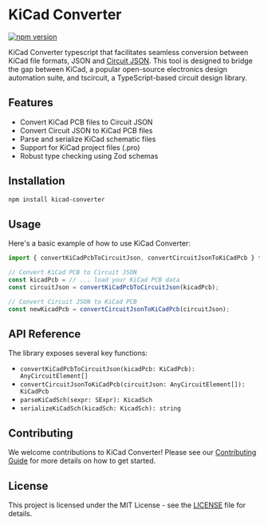 # KiCad Converter

[![npm version](https://badge.fury.io/js/kicad-converter.svg)](https://badge.fury.io/js/kicad-converter)

KiCad Converter typescript that facilitates seamless conversion between KiCad file formats, JSON and [Circuit JSON](https://docs.tscircuit.com/api-reference/advanced/soup). This tool is designed to bridge the gap between KiCad, a popular open-source electronics design automation suite, and tscircuit, a TypeScript-based circuit design library.

## Features

- Convert KiCad PCB files to Circuit JSON
- Convert Circuit JSON to KiCad PCB files
- Parse and serialize KiCad schematic files
- Support for KiCad project files (.pro)
- Robust type checking using Zod schemas

## Installation

```bash
npm install kicad-converter
```

## Usage

Here's a basic example of how to use KiCad Converter:

```typescript
import { convertKiCadPcbToCircuitJson, convertCircuitJsonToKiCadPcb } from 'kicad-converter';

// Convert KiCad PCB to Circuit JSON
const kicadPcb = // ... load your KiCad PCB data
const circuitJson = convertKiCadPcbToCircuitJson(kicadPcb);

// Convert Circuit JSON to KiCad PCB
const newKicadPcb = convertCircuitJsonToKiCadPcb(circuitJson);
```

## API Reference

The library exposes several key functions:

- `convertKiCadPcbToCircuitJson(kicadPcb: KiCadPcb): AnyCircuitElement[]`
- `convertCircuitJsonToKiCadPcb(circuitJson: AnyCircuitElement[]): KiCadPcb`
- `parseKiCadSch(sexpr: SExpr): KicadSch`
- `serializeKiCadSch(kicadSch: KicadSch): string`

## Contributing

We welcome contributions to KiCad Converter! Please see our [Contributing Guide](CONTRIBUTING.md) for more details on how to get started.

## License

This project is licensed under the MIT License - see the [LICENSE](LICENSE) file for details.
